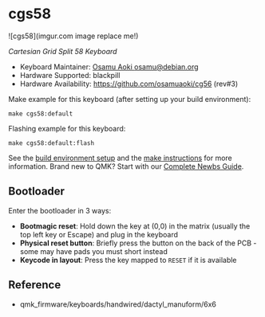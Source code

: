 # cgs58

![cgs58](imgur.com image replace me!)

*Cartesian Grid Split 58 Keyboard*

* Keyboard Maintainer: [Osamu Aoki <osamu@debian.org>](https://github.com/osamuaoki)
* Hardware Supported: blackpill
* Hardware Availability: https://github.com/osamuaoki/cg56 (rev#3)

Make example for this keyboard (after setting up your build environment):

    make cgs58:default

Flashing example for this keyboard:

    make cgs58:default:flash

See the [build environment setup](https://docs.qmk.fm/#/getting_started_build_tools) and the [make instructions](https://docs.qmk.fm/#/getting_started_make_guide) for more information. Brand new to QMK? Start with our [Complete Newbs Guide](https://docs.qmk.fm/#/newbs).

## Bootloader

Enter the bootloader in 3 ways:

* **Bootmagic reset**: Hold down the key at (0,0) in the matrix (usually the top left key or Escape) and plug in the keyboard
* **Physical reset button**: Briefly press the button on the back of the PCB - some may have pads you must short instead
* **Keycode in layout**: Press the key mapped to `RESET` if it is available

## Reference

 * qmk_firmware/keyboards/handwired/dactyl_manuform/6x6
